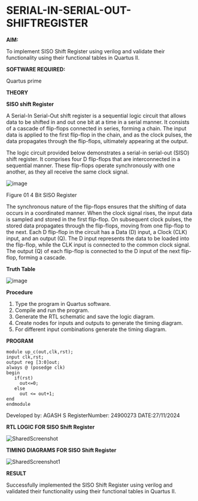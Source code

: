 # SERIAL-IN-SERIAL-OUT-SHIFTREGISTER

**AIM:**

To implement  SISO Shift Register using verilog and validate their functionality using their functional tables in Quartus II.

**SOFTWARE REQUIRED:**

Quartus prime

**THEORY**

**SISO shift Register**

A Serial-In Serial-Out shift register is a sequential logic circuit that allows data to be shifted in and out one bit at a time in a serial manner. It consists of a cascade of flip-flops connected in series, forming a chain. The input data is applied to the first flip-flop in the chain, and as the clock pulses, the data propagates through the flip-flops, ultimately appearing at the output.

The logic circuit provided below demonstrates a serial-in serial-out (SISO) shift register. It comprises four D flip-flops that are interconnected in a sequential manner. These flip-flops operate synchronously with one another, as they all receive the same clock signal.

![image](https://github.com/naavaneetha/SERIAL-IN-SERIAL-OUT-SHIFTREGISTER/assets/154305477/e81c4072-37f9-46c6-8145-566764b74c3a)

Figure 01 4 Bit SISO Register

The synchronous nature of the flip-flops ensures that the shifting of data occurs in a coordinated manner. When the clock signal rises, the input data is sampled and stored in the first flip-flop. On subsequent clock pulses, the stored data propagates through the flip-flops, moving from one flip-flop to the next.
Each D flip-flop in the circuit has a Data (D) input, a Clock (CLK) input, and an output (Q). The D input represents the data to be loaded into the flip-flop, while the CLK input is connected to the common clock signal. The output (Q) of each flip-flop is connected to the D input of the next flip-flop, forming a cascade.

**Truth Table**

![image](https://github.com/user-attachments/assets/01e7bda3-a0a0-4289-baf1-059b4603e030)

**Procedure**

1.	Type the program in Quartus software.
2.	Compile and run the program.
3.	Generate the RTL schematic and save the logic diagram.
4.	Create nodes for inputs and outputs to generate the timing diagram.
5.	For different input combinations generate the timing diagram.

**PROGRAM**

```
module up_c(out,clk,rst);
input clk,rst;
output reg [3:0]out;
always @ (posedge clk)
begin
   if(rst)
     out<=0;
   else 
     out <= out+1;
end
endmodule
```

Developed by: AGASH S
RegisterNumber: 24900273
DATE:27/11/2024

**RTL LOGIC FOR SISO Shift Register**

![SharedScreenshot](https://github.com/user-attachments/assets/054d8974-f430-4ee1-bc99-d6bd95769731)

**TIMING DIAGRAMS FOR SISO Shift Register**

![SharedScreenshot1](https://github.com/user-attachments/assets/f34c70b2-e088-47c4-b18e-ad3bb8caa03c)

**RESULT**

Successfully implemented the SISO Shift Register using verilog and validated their functionality using their functional tables in Quartus II.
